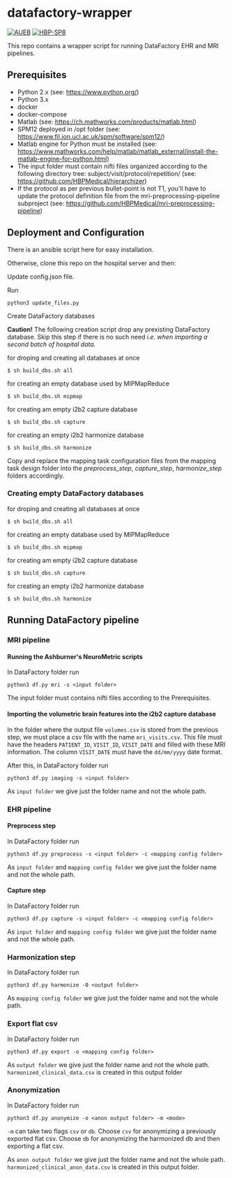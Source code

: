 # datafactory-wrapper

[![AUEB](https://img.shields.io/badge/AUEB-RC-red.svg)](http://rc.aueb.gr/el/static/home) [![HBP-SP8](https://img.shields.io/badge/HBP-SP8-magenta.svg)](https://www.humanbrainproject.eu/en/follow-hbp/news/category/sp8-medical-informatics-platform/)

This repo contains a wrapper script for running DataFactory EHR and MRI pipelines. 


## Prerequisites

* Python 2.x (see: https://www.python.org/)
* Python 3.x
* docker
* docker-compose
* Matlab (see: https://ch.mathworks.com/products/matlab.html)
* SPM12 deployed in /opt folder (see: https://www.fil.ion.ucl.ac.uk/spm/software/spm12/)
* Matlab engine for Python must be installed (see: https://www.mathworks.com/help/matlab/matlab_external/install-the-matlab-engine-for-python.html)
* The input folder must contain nifti files organized according to the following directory tree: subject/visit/protocol/repetition/ (see: https://github.com/HBPMedical/hierarchizer)
* If the protocol as per previous bullet-point is not T1, you'll have to update the protocol definition file from the mri-preprocessing-pipeline subproject (see: https://github.com/HBPMedical/mri-preprocessing-pipeline)

## Deployment and Configuration

There is an ansible script here for easy installation.

Otherwise, clone this repo on the hospital server and then:

Update config.json file. 

Run

```shell
python3 update_files.py
```
Create DataFactory databases

**Caution!** The following creation script drop any prexisting DataFactory database. Skip this step if there is no such need *i.e. when importing a second batch of hospital data.*

for droping and creating all databases at once
```shell
$ sh build_dbs.sh all
```

for creating an empty database used by MIPMapReduce
```shell
$ sh build_dbs.sh mipmap
```

for creating am empty i2b2 capture database
```shell
$ sh build_dbs.sh capture
```

for creating an empty i2b2 harmonize database
```shell
$ sh build_dbs.sh harmonize
```

Copy and replace the mapping task configuration files from the mapping task design folder into the *preprocess_step*, *capture_step*, *harmonize_step* folders accordingly.

### Creating empty DataFactory databases


for droping and creating all databases at once
```shell
$ sh build_dbs.sh all
```

for creating an empty database used by MIPMapReduce
```shell
$ sh build_dbs.sh mipmap
```

for creating am empty i2b2 capture database
```shell
$ sh build_dbs.sh capture
```

for creating an empty i2b2 harmonize database
```shell
$ sh build_dbs.sh harmonize
```

## Running DataFactory pipeline

### MRI pipeline

#### Running the Ashburner's NeuroMetric scripts

In DataFactory folder run 

```shell
python3 df.py mri -s <input folder> 
```

The input folder must contains nifti files according to the Prerequisites. 

#### Importing the volumetric brain features into the i2b2 capture database

In the folder where the output file `volumes.csv` is stored from the previous step, we must place a csv file with the name `mri_visits.csv`. This file must have the headers `PATIENT_ID`, `VISIT_ID`, `VISIT_DATE` and filled with these MRI information. The column `VISIT_DATE` must have the `dd/mm/yyyy` date format.

After this, in DataFactory folder run

```shell
python3 df.py imaging -s <input folder>
```

As `input folder` we give just the folder name and not the whole path.

### EHR pipeline

#### Preprocess step

In DataFactory folder run 

```shell
python3 df.py preprocess -s <input folder> -c <mapping config folder>
```

As `input folder` and `mapping config folder` we give just the folder name and not the whole path. 

#### Capture step

In DataFactory folder run

```shell
python3 df.py capture -s <input folder> -c <mapping config folder>
```

As `input folder` and `mapping config folder` we give just the folder name and not the whole path. 

### Harmonization step

In DataFactory folder run

```shell
python3 df.py harmonize -0 <output folder>
```

As `mapping config folder` we give just the folder name and not the whole path.

### Export flat csv

In DataFactory folder run

```shell
python3 df.py export -o <mapping config folder>
```

As `output folder` we give just the folder name and not the whole path.
`harmonized_clinical_data.csv` is created in this output folder 

### Anonymization

In DataFactory folder run

```shell
python3 df.py anonymize -o <anon output folder> -m <mode>
```

`-m` can take two flags `csv` or `db`. Choose `csv` for anonymizing a previously exported flat csv. Choose `db` for anonymizing the harmonized db and then exporting a flat csv. 

As `anon output folder` we give just the folder name and not the whole path.
`harmonized_clinical_anon_data.csv` is created in this output folder.